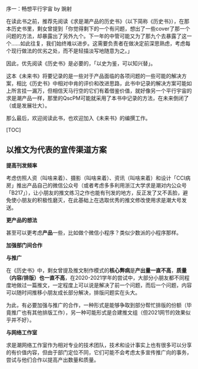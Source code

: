 序一：畅想平行宇宙 by 豌射

在读此书之前，推荐先阅读《求是潮产品的历史书》（以下简称《历史书》），在那本历史书里，剩女曾提到「你觉得剩下的一个有问题，想出了一些cover了那一个问题的方法，却暴露出了另外九个。下一年的中管可能又为了那九个去暴露了这一个……如此往复，我们始终难以进步。这需要负责者在做决定前深思熟虑，考虑每个现行做法的优劣之处，而不是轻描淡写地随意为之。」

因此，优先阅读《历史书》是必要的，「以史为鉴，可以知兴替」。

这本《未来书》将要记录的是一些对于产品面临的各项问题的一些可能的解决方案，相比《历史书》中相对中肯的评价和改进思路，此书中记录的解决方案可能如上所言挂一漏万，但相信天马行空的它们有着借鉴价值，就好像另一个平行宇宙的求是潮产品一样，那里的QscPM可能就采用了本书中记录的方法，在未来倒闭了（或是发展壮大）。

那么最后，欢迎阅读此书，也欢迎加入《未来书》的编撰工作。



[TOC]



## 以推文为代表的宣传渠道方案



**提高刊发频率**

考虑仿照人资（叫啥来着）、摄影（叫啥来着）、资讯（叫啥来着）和设计「CCI病房」推出产品自己的微信公众号（或者考虑多多利用浙江大学求是潮对内公众号「B217」），让小朋友的推文练习之作也能有刊发的地方，反正发了又不丢脸，避免使小朋友的积极性磨灭，在此基础上在选取优秀的推文修改使用求是潮大号发送。



**更产品的想法**

甚至可以更考虑**产品**一些，比如做个微信小程序？类似少数派的小程序那样。



**加强部门间合作**

**与推广**

在《历史书》中，剩女曾提及推文制作模式的**核心弊病**是**产出量一直不高**，**质量（内容/排版）也一直不高**，在2020-2021学年的尝试中，大部分小朋友都不同程度地做过一篇推文，一定程度上可以说是解决了前一个问题，而后一个问题，内容可以随时间推移小朋友成长部分解决，排版问题实在头大。

为此，有必要加强与推广的合作，一种形式是能够争取到部分帮忙排版的份额（毕竟推广也有其他排版工作），另一种可能形式是合建推文组（但2021网节的效果似乎并不好）。

**与网络工作室**

求是潮网络工作室作为相对专业的技术团队，技术和设计事实上也有很多可以分享的有价值内容，但由于部门定位不同，它们可能不会考虑太多宣传推广向的事务，尝试与他们合作以提高产出数量和质量。









